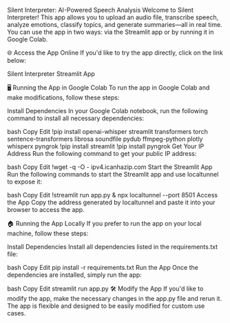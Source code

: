 Silent Interpreter: AI-Powered Speech Analysis
Welcome to Silent Interpreter! This app allows you to upload an audio file, transcribe speech, analyze emotions, classify topics, and generate summaries—all in real time. You can use the app in two ways: via the Streamlit app or by running it in Google Colab.

🌐 Access the App Online
If you'd like to try the app directly, click on the link below:

Silent Interpreter Streamlit App

🖥️ Running the App in Google Colab
To run the app in Google Colab and make modifications, follow these steps:

Install Dependencies
In your Google Colab notebook, run the following command to install all necessary dependencies:

bash
Copy
Edit
!pip install openai-whisper streamlit transformers torch sentence-transformers librosa soundfile pydub ffmpeg-python plotly whisperx pyngrok
!pip install streamlit
!pip install pyngrok
Get Your IP Address
Run the following command to get your public IP address:

bash
Copy
Edit
!wget -q -O - ipv4.icanhazip.com
Start the Streamlit App
Run the following commands to start the Streamlit app and use localtunnel to expose it:

bash
Copy
Edit
!streamlit run app.py & npx localtunnel --port 8501
Access the App
Copy the address generated by localtunnel and paste it into your browser to access the app.

🏠 Running the App Locally
If you prefer to run the app on your local machine, follow these steps:

Install Dependencies
Install all dependencies listed in the requirements.txt file:

bash
Copy
Edit
pip install -r requirements.txt
Run the App
Once the dependencies are installed, simply run the app:

bash
Copy
Edit
streamlit run app.py
🛠️ Modify the App
If you'd like to modify the app, make the necessary changes in the app.py file and rerun it. The app is flexible and designed to be easily modified for custom use cases.

